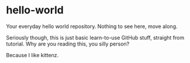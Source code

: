 # hello-world
Your everyday hello world repository. Nothing to see here, move along.

Seriously though, this is just basic learn-to-use GitHub stuff, straight from tutorial. Why are you reading this, you silly person?

Because I like kittenz.
